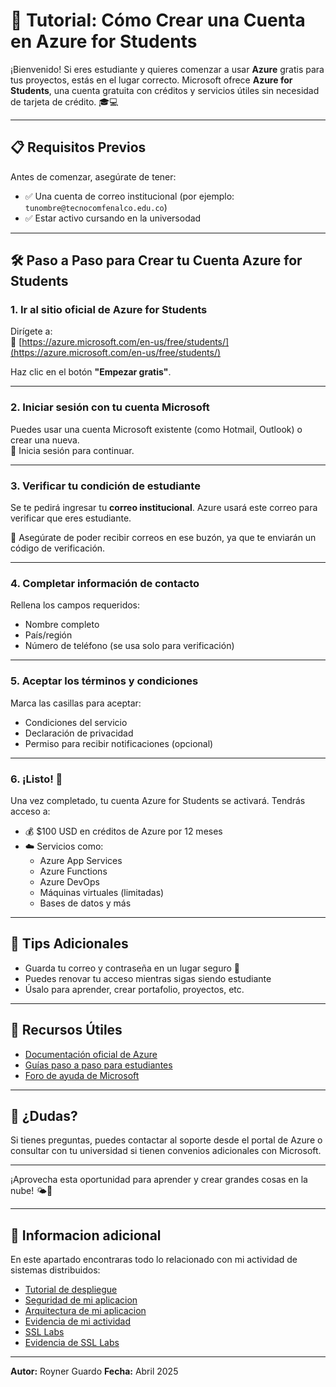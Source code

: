# 🚀 Tutorial: Cómo Crear una Cuenta en Azure for Students

¡Bienvenido! Si eres estudiante y quieres comenzar a usar **Azure** gratis para tus proyectos, estás en el lugar correcto. Microsoft ofrece **Azure for Students**, una cuenta gratuita con créditos y servicios útiles sin necesidad de tarjeta de crédito. 🎓💻

---

## 📋 Requisitos Previos

Antes de comenzar, asegúrate de tener:

- ✅ Una cuenta de correo institucional (por ejemplo: `tunombre@tecnocomfenalco.edu.co`)
- ✅ Estar activo cursando en la universodad

---

## 🛠️ Paso a Paso para Crear tu Cuenta Azure for Students

### 1. Ir al sitio oficial de Azure for Students

Dirígete a:  
🔗 [https://azure.microsoft.com/en-us/free/students/](https://azure.microsoft.com/en-us/free/students/)

Haz clic en el botón **"Empezar gratis"**.

---

### 2. Iniciar sesión con tu cuenta Microsoft

Puedes usar una cuenta Microsoft existente (como Hotmail, Outlook) o crear una nueva.  
🔐 Inicia sesión para continuar.

---

### 3. Verificar tu condición de estudiante

Se te pedirá ingresar tu **correo institucional**. Azure usará este correo para verificar que eres estudiante.

📩 Asegúrate de poder recibir correos en ese buzón, ya que te enviarán un código de verificación.

---

### 4. Completar información de contacto

Rellena los campos requeridos:

- Nombre completo
- País/región
- Número de teléfono (se usa solo para verificación)

---

### 5. Aceptar los términos y condiciones

Marca las casillas para aceptar:

- Condiciones del servicio
- Declaración de privacidad
- Permiso para recibir notificaciones (opcional)

---

### 6. ¡Listo! 🎉

Una vez completado, tu cuenta Azure for Students se activará. Tendrás acceso a:

- 💰 $100 USD en créditos de Azure por 12 meses
- ☁️ Servicios como:
  - Azure App Services
  - Azure Functions
  - Azure DevOps
  - Máquinas virtuales (limitadas)
  - Bases de datos y más

---

## 🧠 Tips Adicionales

- Guarda tu correo y contraseña en un lugar seguro 🔐
- Puedes renovar tu acceso mientras sigas siendo estudiante
- Úsalo para aprender, crear portafolio, proyectos, etc.

---

## 📎 Recursos Útiles

- [Documentación oficial de Azure](https://docs.microsoft.com/en-us/azure/)
- [Guías paso a paso para estudiantes](https://learn.microsoft.com/en-us/training/azure/)
- [Foro de ayuda de Microsoft](https://learn.microsoft.com/en-us/answers/)

---

## 💬 ¿Dudas?

Si tienes preguntas, puedes contactar al soporte desde el portal de Azure o consultar con tu universidad si tienen convenios adicionales con Microsoft.

---

¡Aprovecha esta oportunidad para aprender y crear grandes cosas en la nube! 🌤️🚀

---

## 💬 Informacion adicional

En este apartado encontraras todo lo relacionado con mi actividad de sistemas distribuidos:

- [Tutorial de despliegue](https://github.com/RoynerG/pokedex/blob/main/Despliegue.md)
- [Seguridad de mi aplicacion](https://github.com/RoynerG/pokedex/blob/main/Security.md)
- [Arquitectura de mi aplicacion](https://github.com/RoynerG/pokedex/blob/main/Arquitecture.png)
- [Evidencia de mi actividad](https://github.com/RoynerG/pokedex/blob/main/evidence.pdf)
- [SSL Labs](https://www.ssllabs.com/ssltest/analyze.html?d=brave-hill-0f449fd1e.6.azurestaticapps.net)
- [Evidencia de SSL Labs](https://github.com/RoynerG/pokedex/blob/main/SSL%20Server%20Test_%20brave-hill-0f449fd1e.6.azurestaticapps.net%20(Powered%20by%20Qualys%20SSL%20Labs).pdf)

---

**Autor:** Royner Guardo 
**Fecha:** Abril 2025
